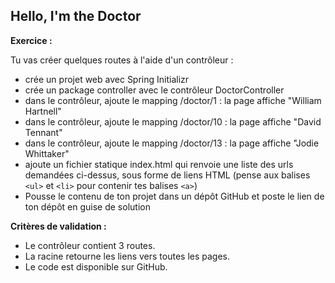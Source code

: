 ## Hello, I'm the Doctor

**Exercice :**

Tu vas créer quelques routes à l'aide d'un contrôleur :

- crée un projet web avec Spring Initializr
- crée un package controller avec le contrôleur DoctorController
- dans le contrôleur, ajoute le mapping /doctor/1 : la page affiche "William Hartnell"
- dans le contrôleur, ajoute le mapping /doctor/10 : la page affiche "David Tennant"
- dans le contrôleur, ajoute le mapping /doctor/13 : la page affiche "Jodie Whittaker"
- ajoute un fichier statique index.html qui renvoie une liste des urls demandées ci-dessus, sous forme de liens HTML (pense aux balises `<ul>` et `<li>` pour contenir tes balises `<a>`)
- Pousse le contenu de ton projet dans un dépôt GitHub et poste le lien de ton dépôt en guise de solution


**Critères de validation :**

- Le contrôleur contient 3 routes.
- La racine retourne les liens vers toutes les pages.
- Le code est disponible sur GitHub.
